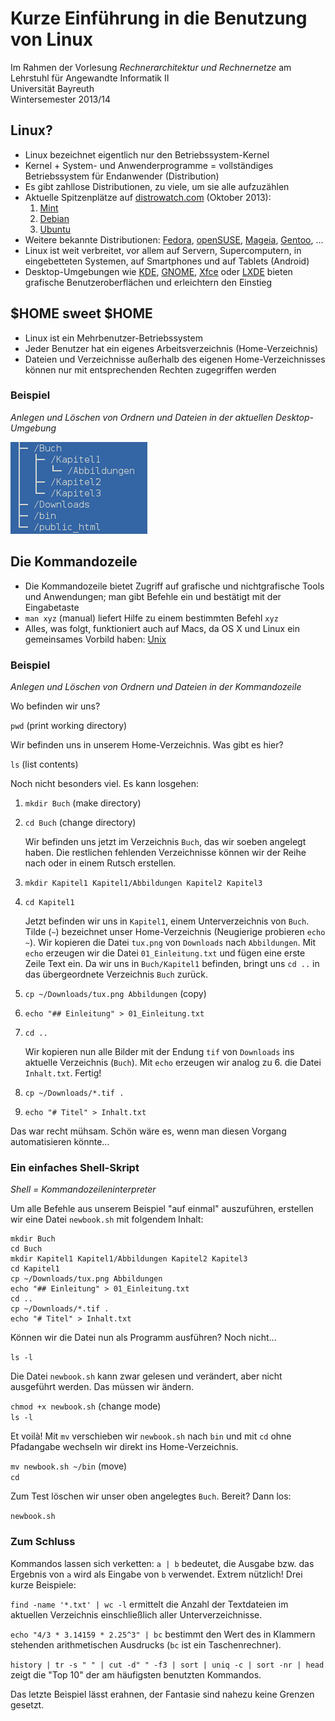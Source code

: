 # Kurze Einführung in die Benutzung von Linux

Im Rahmen der Vorlesung _Rechnerarchitektur und Rechnernetze_ am
Lehrstuhl für Angewandte Informatik II  
Universität Bayreuth  
Wintersemester 2013/14

## Linux?

- Linux bezeichnet eigentlich nur den Betriebssystem-Kernel
- Kernel + System- und Anwenderprogramme = vollständiges Betriebssystem für
  Endanwender (Distribution)
- Es gibt zahllose Distributionen, zu viele, um sie alle aufzuzählen
- Aktuelle Spitzenplätze auf [distrowatch.com](http://distrowatch.com)
  (Oktober 2013):
    1. [Mint](http://www.linuxmint.com)
    2. [Debian](http://www.debian.org/)
    3. [Ubuntu](http://www.ubuntu.com/)
- Weitere bekannte Distributionen: [Fedora](http://fedoraproject.org),
  [openSUSE](http://de.opensuse.org), [Mageia](http://www.mageia.org),
  [Gentoo](http://www.gentoo.org), ...
- Linux ist weit verbreitet, vor allem auf Servern, Supercomputern, in
  eingebetteten Systemen, auf Smartphones und auf Tablets (Android)
- Desktop-Umgebungen wie [KDE](http://www.kde.org),
  [GNOME](http://www.gnome.org), [Xfce](http://www.xfce.org) oder
  [LXDE](http://lxde.org) bieten grafische Benutzeroberflächen und erleichtern
  den Einstieg

## $HOME sweet $HOME

- Linux ist ein Mehrbenutzer-Betriebssystem
- Jeder Benutzer hat ein eigenes Arbeitsverzeichnis (Home-Verzeichnis)
- Dateien und Verzeichnisse außerhalb des eigenen Home-Verzeichnisses können
  nur mit entsprechenden Rechten zugegriffen werden

### Beispiel

_Anlegen und Löschen von Ordnern und Dateien in der aktuellen
Desktop-Umgebung_

![](mc.png "Verzeichnisse und Unterverzeichnisse")

## Die Kommandozeile

- Die Kommandozeile bietet Zugriff auf grafische und nichtgrafische Tools
  und Anwendungen; man gibt Befehle ein und bestätigt mit der Eingabetaste
- `man xyz` (manual) liefert Hilfe zu einem bestimmten Befehl `xyz`
- Alles, was folgt, funktioniert auch auf Macs, da OS X und Linux ein
  gemeinsames Vorbild haben: [Unix](http://de.wikipedia.org/wiki/Unix)

### Beispiel

_Anlegen und Löschen von Ordnern und Dateien in der Kommandozeile_

Wo befinden wir uns?

`pwd` (print working directory)

Wir befinden uns in unserem Home-Verzeichnis. Was gibt es hier?

`ls` (list contents)

Noch nicht besonders viel. Es kann losgehen:

1. `mkdir Buch` (make directory)
2. `cd Buch` (change directory)

	Wir befinden uns jetzt im Verzeichnis `Buch`, das wir soeben angelegt
	haben.  Die restlichen fehlenden Verzeichnisse können wir der Reihe nach
	oder in einem Rutsch erstellen.

3. `mkdir Kapitel1 Kapitel1/Abbildungen Kapitel2 Kapitel3`
4. `cd Kapitel1`

	Jetzt befinden wir uns in `Kapitel1`, einem Unterverzeichnis von `Buch`.
	Tilde (`~`) bezeichnet unser Home-Verzeichnis (Neugierige probieren `echo
	~`). Wir kopieren die Datei `tux.png` von `Downloads` nach `Abbildungen`.
	Mit `echo` erzeugen wir die Datei `01_Einleitung.txt` und fügen eine erste
	Zeile Text ein.  Da wir uns in `Buch/Kapitel1` befinden, bringt uns `cd
	..` in das übergeordnete Verzeichnis `Buch` zurück.

5. `cp ~/Downloads/tux.png Abbildungen` (copy)
6. `echo "## Einleitung" > 01_Einleitung.txt`
7. `cd ..`

	Wir kopieren nun alle Bilder mit der Endung `tif` von `Downloads` ins
	aktuelle Verzeichnis (`Buch`). Mit `echo` erzeugen wir analog zu 6. die
	Datei `Inhalt.txt`. Fertig!

8. `cp ~/Downloads/*.tif .`
9. `echo "# Titel" > Inhalt.txt`

Das war recht mühsam. Schön wäre es, wenn man diesen Vorgang automatisieren
könnte...

### Ein einfaches Shell-Skript

_Shell = Kommandozeileninterpreter_

Um alle Befehle aus unserem Beispiel "auf einmal" auszuführen, erstellen wir
eine Datei `newbook.sh` mit folgendem Inhalt:

	mkdir Buch
	cd Buch
	mkdir Kapitel1 Kapitel1/Abbildungen Kapitel2 Kapitel3
	cd Kapitel1
	cp ~/Downloads/tux.png Abbildungen
	echo "## Einleitung" > 01_Einleitung.txt
	cd ..
	cp ~/Downloads/*.tif .
	echo "# Titel" > Inhalt.txt

Können wir die Datei nun als Programm ausführen? Noch nicht...

`ls -l`

Die Datei `newbook.sh` kann zwar gelesen und verändert, aber nicht ausgeführt
werden. Das müssen wir ändern.

`chmod +x newbook.sh` (change mode)  
`ls -l`

Et voilà! Mit `mv` verschieben wir `newbook.sh` nach `bin` und mit `cd` ohne
Pfadangabe wechseln wir direkt ins Home-Verzeichnis.

`mv newbook.sh ~/bin` (move)  
`cd` 

 Zum Test löschen wir unser oben angelegtes `Buch`. Bereit? Dann los:

`newbook.sh`

### Zum Schluss

Kommandos lassen sich verketten: `a | b` bedeutet, die Ausgabe bzw. das
Ergebnis von `a` wird als Eingabe von `b` verwendet. Extrem nützlich! Drei
kurze Beispiele:

`find -name '*.txt' | wc -l` ermittelt die Anzahl der Textdateien im
aktuellen Verzeichnis einschließlich aller Unterverzeichnisse.

`echo "4/3 * 3.14159 * 2.25^3" | bc` bestimmt den Wert des in Klammern
stehenden arithmetischen Ausdrucks (`bc` ist ein Taschenrechner).

`history | tr -s " " | cut -d" " -f3 | sort | uniq -c | sort -nr | head` zeigt
die "Top 10" der am häufigsten benutzten Kommandos. 

Das letzte Beispiel lässt erahnen, der Fantasie sind nahezu keine Grenzen
gesetzt.
